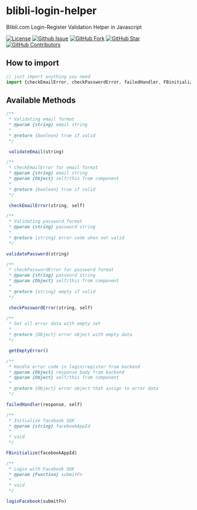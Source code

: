 # blibli-login-helper
Blibli.com Login-Register Validation Helper in Javascript

[![License](https://img.shields.io/github/license/mazipan/blibli-login-helper.svg?maxAge=3600)](https://github.com/mazipan/blibli-login-helper) 
[![Github Issue](https://img.shields.io/github/issues/mazipan/blibli-login-helper.svg?maxAge=3600)](https://github.com/mazipan/blibli-login-helper/issues) 
[![GitHub Fork](https://img.shields.io/github/forks/mazipan/blibli-login-helper.svg?maxAge=3600)](https://github.com/mazipan/blibli-login-helper/network) 
[![GitHub Star](https://img.shields.io/github/stars/mazipan/blibli-login-helper.svg?maxAge=3600)](https://github.com/mazipan/blibli-login-helper/stargazers) 
[![GitHub Contributors](https://img.shields.io/github/contributors/mazipan/blibli-login-helper.svg?maxAge=3600)](https://github.com/mazipan/blibli-login-helper/network/members) 

## How to import
```javascript
// just import anything you need
import {checkEmailError, checkPasswordError, failedHandler, FBinitialize, loginFacebook} from 'blibli-login-helper'
```

## Available Methods

```javascript
/**
 * Validating email format
 * @param {string} email string
 *
 * @return {boolean} true if valid
 */

 validateEmail(string)
```


```javascript
/**
 * checkEmailError for email format
 * @param {string} email string
 * @param {Object} self/this from component
 *
 * @return {boolean} true if valid
 */

 checkEmailError(string, self)
```


```javascript
/**
 * Validating password format
 * @param {string} password string
 *
 * @return {string} error code when not valid
 */

validatePassword(string) 
```


```javascript
/**
 * checkPasswordError for password format
 * @param {string} password string
 * @param {Object} self/this from component
 *
 * @return {string} empty if valid
 */

 checkPasswordError(string, self)
```


```javascript
/**
 * Get all error data with empty set
 *
 * @return {Object} error object with empty data
 */

 getEmptyError()
```


```javascript
/**
 * Handle error code in login/register from backend
 * @param {Object} response body from backend
 * @param {Object} self/this from component
 *
 * @return {Object} error object that assign to error data
 */

failedHandler(response, self)
```


```javascript
/**
 * Initialize facebook SDK
 * @param {string} facebookAppId
 *
 * void
 */

FBinitialize(facebookAppId)
```


```javascript
/**
 * Login with Facebook SDK
 * @param {Function} submitFn
 *
 * void
 */

loginFacebook(submitFn)
```
